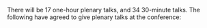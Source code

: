There will be 17 one-hour plenary talks, and 34 30-minute talks. The following have agreed to give plenary talks at the conference:
